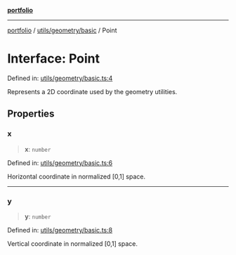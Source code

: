 [**portfolio**](../../../../README.md)

***

[portfolio](../../../../modules.md) / [utils/geometry/basic](../README.md) / Point

# Interface: Point

Defined in: [utils/geometry/basic.ts:4](https://github.com/tnorlund/Portfolio/blob/cfacd1ba52b097157cf91fcd1d100902a8f59a1f/portfolio/utils/geometry/basic.ts#L4)

Represents a 2D coordinate used by the geometry utilities.

## Properties

### x

> **x**: `number`

Defined in: [utils/geometry/basic.ts:6](https://github.com/tnorlund/Portfolio/blob/cfacd1ba52b097157cf91fcd1d100902a8f59a1f/portfolio/utils/geometry/basic.ts#L6)

Horizontal coordinate in normalized [0,1] space.

***

### y

> **y**: `number`

Defined in: [utils/geometry/basic.ts:8](https://github.com/tnorlund/Portfolio/blob/cfacd1ba52b097157cf91fcd1d100902a8f59a1f/portfolio/utils/geometry/basic.ts#L8)

Vertical coordinate in normalized [0,1] space.
